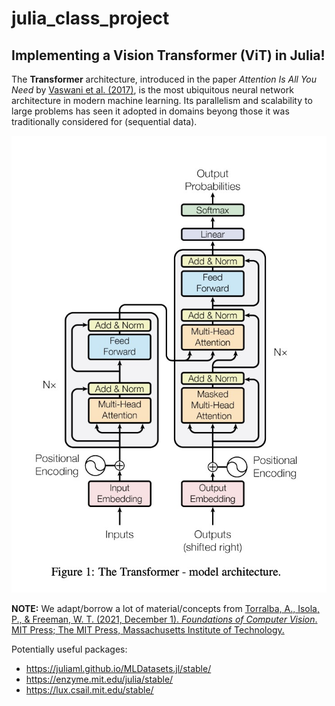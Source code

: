 # julia_class_project
## Implementing a Vision Transformer (ViT) in Julia!

The **Transformer** architecture, introduced in the paper _Attention Is All You Need_ by [Vaswani et al. (2017)](https://arxiv.org/abs/1706.03762), is the most ubiquitous neural network architecture in modern machine learning. Its parallelism and scalability to large problems has seen it adopted in domains beyong those it was traditionally considered for (sequential data). 

![Transformer Model](https://github.com/qsimeon/julia_class_project/blob/main/figures/transformer_architecture.jpg?raw=true)

**NOTE:** We adapt/borrow a lot of material/concepts from
[Torralba, A., Isola, P., & Freeman, W. T. (2021, December 1). _Foundations of Computer Vision_. MIT Press; The MIT Press, Massachusetts Institute of Technology.](https://mitpress.mit.edu/9780262048972/foundations-of-computer-vision/)

Potentially useful packages:
- https://juliaml.github.io/MLDatasets.jl/stable/
- https://enzyme.mit.edu/julia/stable/
- https://lux.csail.mit.edu/stable/

